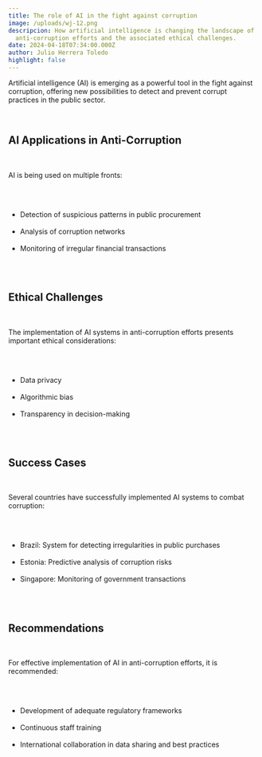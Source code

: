 ```yaml
---
title: The role of AI in the fight against corruption
image: /uploads/wj-12.png
descripcion: How artificial intelligence is changing the landscape of
  anti-corruption efforts and the associated ethical challenges.
date: 2024-04-18T07:34:00.000Z
author: Julio Herrera Toledo
highlight: false
---
```


<p>Artificial intelligence (AI) is emerging as a powerful tool in the fight against corruption, offering new possibilities to detect and prevent corrupt practices in the public sector.</p>
      <h2>AI Applications in Anti-Corruption</h2>      <p>AI is being used on multiple fronts:</p>      <ul>        <li>Detection of suspicious patterns in public procurement</li>        <li>Analysis of corruption networks</li>        <li>Monitoring of irregular financial transactions</li>      </ul>
      <h2>Ethical Challenges</h2>      <p>The implementation of AI systems in anti-corruption efforts presents important ethical considerations:</p>      <ul>        <li>Data privacy</li>        <li>Algorithmic bias</li>        <li>Transparency in decision-making</li>      </ul>
      <h2>Success Cases</h2>      <p>Several countries have successfully implemented AI systems to combat corruption:</p>      <ul>        <li>Brazil: System for detecting irregularities in public purchases</li>        <li>Estonia: Predictive analysis of corruption risks</li>        <li>Singapore: Monitoring of government transactions</li>      </ul>
      <h2>Recommendations</h2>      <p>For effective implementation of AI in anti-corruption efforts, it is recommended:</p>      <ul>        <li>Development of adequate regulatory frameworks</li>        <li>Continuous staff training</li>        <li>International collaboration in data sharing and best practices</li>      </ul>
